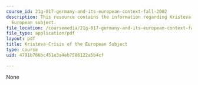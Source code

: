 ```yaml
---
course_id: 21g-017-germany-and-its-european-context-fall-2002
description: This resource contains the information regarding Kristeva-crisis of the
  European subject.
file_location: /coursemedia/21g-017-germany-and-its-european-context-fall-2002/4791b766bc451e3a4eb7586122a5b4cf_MIT21G_017F02_lec_6_2.pdf
file_type: application/pdf
layout: pdf
title: Kristeva-Crisis of the European Subject
type: course
uid: 4791b766bc451e3a4eb7586122a5b4cf

---
```

None